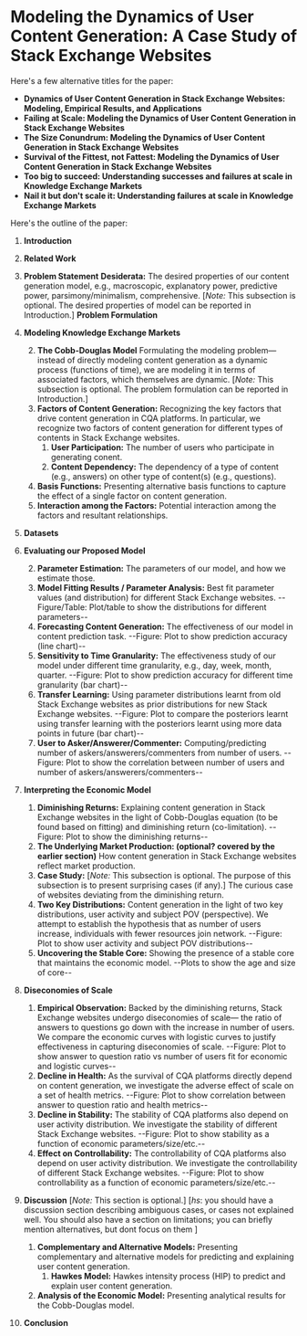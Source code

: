 # Modeling the Dynamics of User Content Generation: A Case Study of Stack Exchange Websites
Here's a few alternative titles for the paper:
- **Dynamics of User Content Generation in Stack Exchange Websites: Modeling, Empirical Results, and Applications**
- **Failing at Scale: Modeling the Dynamics of User Content Generation in Stack Exchange Websites**
- **The Size Conundrum: Modeling the Dynamics of User Content Generation in Stack Exchange Websites**
- **Survival of the Fittest, not Fattest: Modeling the Dynamics of User Content Generation in Stack Exchange Websites**
- **Too big to succeed: Understanding successes and  failures at scale in Knowledge Exchange Markets**
- **Nail it but don't scale it: Understanding  failures at scale in Knowledge Exchange Markets**


Here's the outline of the paper:
1. **Introduction**
2. **Related Work**
3. **Problem Statement**
**Desiderata:** The desired properties of our content generation model, e.g., macroscopic, explanatory power, predictive power, parsimony/minimalism, comprehensive. [*Note:* This subsection is optional. The desired properties of model can be reported in Introduction.]
**Problem Formulation**
3. **Modeling Knowledge Exchange Markets**

   2. **The Cobb-Douglas Model** Formulating the modeling problem— instead of directly modeling content generation as a dynamic process (functions of time), we are modeling it in terms of associated factors, which themselves are dynamic.  [*Note:* This subsection is optional. The problem formulation can be reported in Introduction.]
   3. **Factors of Content Generation:** Recognizing the key factors that drive content generation in CQA platforms. In particular, we recognize two factors of content generation for different types of contents in Stack Exchange websites.
       1. **User Participation:** The number of users who participate in generating conent.
       2. **Content Dependency:**  The dependency of a type of content (e.g., answers) on other type of content(s) (e.g., questions).
   4. **Basis Functions:** Presenting alternative basis functions to capture the effect of a single factor on content generation.
   5. **Interaction among the Factors:** Potential interaction among the factors and resultant relationships.
   <!-- 6. **Proposed Model:** Alternative models capturing different possible relationships among the factors. We examine special cases, and establish connection between these cases and classical concepts such as the law of the minimum, economic production, etc. -->
5. **Datasets**
4. **Evaluating our Proposed Model**
   <!-- 1. **Dataset Description:** Number of websites, time period and other relevant description. -->
   2. **Parameter Estimation:** The parameters of our model, and how we estimate those.
   3. **Model Fitting Results / Parameter Analysis:** Best fit parameter values (and distribution) for different Stack Exchange websites. --Figure/Table: Plot/table to show the distributions for different parameters--
   4. **Forecasting Content Generation:** The effectiveness of our model in content prediction task. --Figure: Plot to show prediction accuracy (line chart)--
   5. **Sensitivity to Time Granularity:** The effectiveness study of our model under different time granularity, e.g., day, week, month, quarter. --Figure: Plot to show prediction accuracy for different time granularity (bar chart)--
   6. **Transfer Learning:** Using parameter distributions learnt from old Stack Exchange websites as prior distributions for new Stack Exchange websites. --Figure: Plot to compare the posteriors learnt using transfer learning with the posteriors learnt using more data points in future (bar chart)--
   7. **User to Asker/Answerer/Commenter:** Computing/predicting number of askers/answerers/commenters from number of users. --Figure: Plot to show the correlation between number of users and number of askers/answerers/commenters--
4. **Interpreting the Economic Model**
   1. **Diminishing Returns:** Explaining content generation in Stack Exchange websites in the light of Cobb-Douglas equation (to be found based on fitting) and diminishing return (co-limitation). --Figure: Plot to show the diminishing returns--
   2. **The Underlying Market Production: (optional? covered by the earlier section)** How content generation in Stack Exchange websites reflect market production.
   3. **Case Study:** [*Note:* This subsection is optional. The purpose of this subsection is to present surprising cases (if any).] The curious case of websites deviating from the diminishing return.
   4. **Two Key Distributions:** Content generation in the light of two key distributions, user activity and subject POV (perspective). We attempt to establish the hypothesis that as number of users increase, individuals with fewer resources join network. --Figure: Plot to show user activity and subject POV distributions--
   5. **Uncovering the Stable Core:** Showing the presence of a stable core that maintains the economic model. --Plots to show the age and size of core--
6. **Diseconomies of Scale**
   1. **Empirical Observation:** Backed by the diminishing returns, Stack Exchange websites undergo diseconomies of scale— the ratio of answers to questions go down with the increase in number of users. We compare the economic curves with logistic curves to justify effectiveness in capturing diseconomies of scale. --Figure: Plot to show answer to question ratio vs number of users fit for economic and logistic curves--
   2. **Decline in Health:** As the survival of CQA platforms directly depend on content generation, we investigate the adverse effect of scale on a set of health metrics. --Figure: Plot to show correlation between answer to question ratio and health metrics--
   3. **Decline in Stability:** The stability of CQA platforms also depend on user activity distribution. We investigate the stability of different Stack Exchange websites. --Figure: Plot to show stability as a function of economic parameters/size/etc.--
   4. **Effect on Controllability:** The controllability of CQA platforms also depend on user activity distribution. We investigate the controllability of different Stack Exchange websites. --Figure: Plot to show controllability as a function of economic parameters/size/etc.--
7. **Discussion**  [*Note:* This section is optional.] [*hs*: you should have a discussion section describing ambiguous cases, or cases not explained well. You should also have a section on limitations; you can briefly mention alternatives, but dont focus on them ]
   1. **Complementary and Alternative Models:** Presenting complementary and alternative models for predicting and explaining user content generation.
       1. **Hawkes Model:** Hawkes intensity process (HIP) to predict and explain user content generation.
   2. **Analysis of the Economic Model:** Presenting analytical results for the Cobb-Douglas model.
8. **Conclusion**
